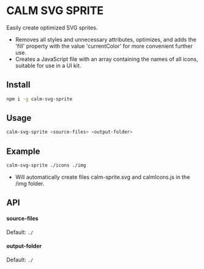 # CALM SVG SPRITE
Easily create optimized SVG sprites.

* Removes all styles and unnecessary attributes, optimizes, and adds the 'fill' property with the value 'currentColor' for more convenient further use.
* Creates a JavaScript file with an array containing the names of all icons, suitable for use in a UI kit.

## Install

```zsh
npm i -g calm-svg-sprite
```

## Usage
```zsh
calm-svg-sprite <source-files> <output-folder>
```

## Example

```zsh
calm-svg-sprite ./icons ./img
```
* Will automatically create files calm-sprite.svg and calmIcons.js in the /img folder.

## API

#### source-files

Default: `./`

#### output-folder

Default: `./`

